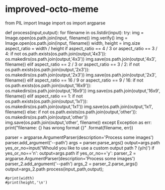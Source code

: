 # improved-octo-meme

from PIL import Image
import os
import argparse
 
def process(input,output):
    for filename in os.listdir(input):
               try:
                img  = Image.open(os.path.join(input, filename))
                img.verify()
                img  = Image.open(os.path.join(input, filename))
                width, height = img.size
                aspect_ratio = width / height
                if aspect_ratio == 4 / 3 or aspect_ratio == 3 / 4:
                  if not os.path.exists(os.path.join(output,'4x3')):
                           os.makedirs(os.path.join(output,'4x3'))
                  img.save(os.path.join(output,'4x3', filename))
                elif aspect_ratio == 2 / 3 or aspect_ratio == 3 / 2:
                    if not os.path.exists(os.path.join(output,'2x3')):
                           os.makedirs(os.path.join(output,'2x3'))
                    img.save(os.path.join(output,'2x3', filename))
                elif aspect_ratio == 16 / 9 or aspect_ratio == 9 / 16:
                    if not os.path.exists(os.path.join(output,'16x9')):
                           os.makedirs(os.path.join(output,'16x9'))
                    img.save(os.path.join(output,'16x9', filename))
                elif aspect_ratio == 1:
                     if not os.path.exists(os.path.join(output,'1x1')):
                           os.makedirs(os.path.join(output,'1x1'))
                     img.save(os.path.join(output,'1x1', filename))
                else:
                    if not os.path.exists(os.path.join(output,'other')):
                           os.makedirs(os.path.join(output,'other'))
                    img.save(os.path.join(output,'other', filename))
               except Exception as err:
                    print("filename: {} has wrong format {}" .format(filename, err))


parser = argparse.ArgumentParser(description='Process some images')
parser.add_argument('--path')
args = parser.parse_args()
output=args.path
yes_or_no=input('Whould you like to use a custom output path ? (y/n)')
if yes_or_no=='n':
    output=args.path
if yes_or_no=='y':
    parser_2 = argparse.ArgumentParser(description='Process some images')
    parser_2.add_argument('--path')
    args_2 = parser_2.parse_args()
    output=args_2.path
process(input_path,output);


    #print(width)
    #print(height,'\n')
    
